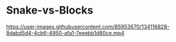 # Snake-vs-Blocks

https://user-images.githubusercontent.com/85953670/134116828-8dabd5d4-4cb6-4950-afa1-7eeebb1d80ce.mp4

